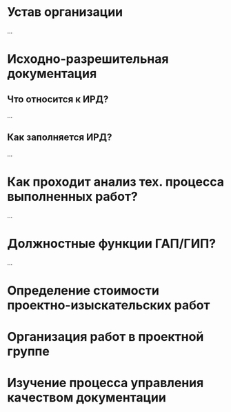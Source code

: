 # Устав организации

...

# Исходно-разрешительная документация

## Что относится к ИРД?
...

## Как заполняется ИРД?
...

# Как проходит анализ тех. процесса выполненных работ?
...

# Должностные функции ГАП/ГИП?
...

# Определение стоимости проектно-изыскательских работ 

# Организация работ в проектной группе

# Изучение процесса управления качеством документации